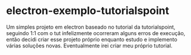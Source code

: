 # electron-exemplo-tutorialspoint

Um simples projeto em electron baseado no tutorial da tutorialspoint, seguindo 1:1 com o tut infelizmente ocorreram alguns erros de execução, então decidi criar esse projeto próprio enquanto estudo e implemento várias soluções novas. 
Eventualmente irei criar meu próprio tutorial.
